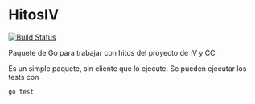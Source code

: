 # HitosIV

[![Build Status](https://travis-ci.org/JJ/HitosIV.svg?branch=master)](https://travis-ci.org/JJ/HitosIV)

Paquete de Go para trabajar con hitos del proyecto de IV y CC

Es un simple paquete, sin cliente que lo ejecute. Se pueden ejecutar los tests con 

    go test

